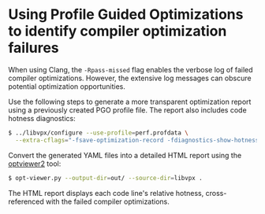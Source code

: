 # Using Profile Guided Optimizations to identify compiler optimization failures

When using Clang, the `-Rpass-missed` flag enables the verbose log of failed
compiler optimizations. However, the extensive log messages can obscure
potential optimization opportunities.

Use the following steps to generate a more transparent optimization report
using a previously created PGO profile file. The report also includes code
hotness diagnostics:

```bash
$ ../libvpx/configure --use-profile=perf.profdata \
  --extra-cflags="-fsave-optimization-record -fdiagnostics-show-hotness"
```

Convert the generated YAML files into a detailed HTML report using the
[optviewer2](https://github.com/OfekShilon/optview2) tool:

```bash
$ opt-viewer.py --output-dir=out/ --source-dir=libvpx .
```

The HTML report displays each code line's relative hotness, cross-referenced
with the failed compiler optimizations.
